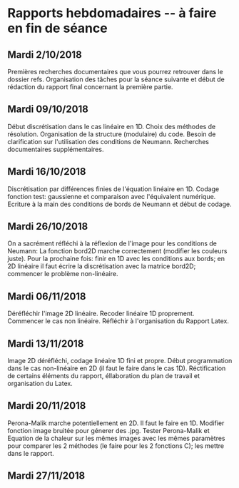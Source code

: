 # Rapports hebdomadaires -- à faire en fin de séance
## Mardi 2/10/2018
Premières recherches documentaires que vous pourrez retrouver dans le dossier refs. Organisation des tâches pour la séance suivante et début de rédaction du rapport final concernant la première partie. 
## Mardi 09/10/2018
Début discrétisation dans le cas linéaire en 1D. Choix des méthodes de résolution. Organisation de la structure (modulaire) du code. Besoin de clarification sur l'utilisation des conditions de Neumann. Recherches documentaires supplémentaires.
## Mardi 16/10/2018
Discrétisation par différences finies de l'équation linéaire en 1D. Codage fonction test: gaussienne et comparaison avec l'équivalent numérique. Ecriture à la main des conditions de bords de Neumann et début de codage.
## Mardi 26/10/2018
On a sacrément réfléchi à la réflexion de l'image pour les conditions de Neumann: La fonction bord2D marche correctement (modifier les couleurs juste). Pour la prochaine fois: finir en 1D avec les conditions aux bords; en 2D linéaire il faut écrire la discrétisation avec la matrice bord2D; commencer le problème non-linéaire.
## Mardi 06/11/2018
Déréfléchir l'image 2D linéaire. Recoder linéaire 1D proprement. Commencer le cas non linéaire. Réfléchir à l'organisation du Rapport Latex.
## Mardi 13/11/2018
Image 2D déréfléchi, codage linéaire 1D fini et propre. Début programmation dans le cas non-linéaire en 2D (il faut le faire dans le cas 1D). Réctification de certains éléments du rapport, éllaboration du plan de travail et organisation du Latex.
## Mardi 20/11/2018
Perona-Malik marche potentiellement en 2D. Il faut le faire en 1D. Modifier fonction image bruitée pour génerer des .jpg.  Tester Perona-Malik et Equation de la chaleur sur les mêmes images avec les mêmes paramètres pour comparer les 2 méthodes (le faire pour les 2 fonctions C); les mettre dans le rapport. 
## Mardi 27/11/2018

